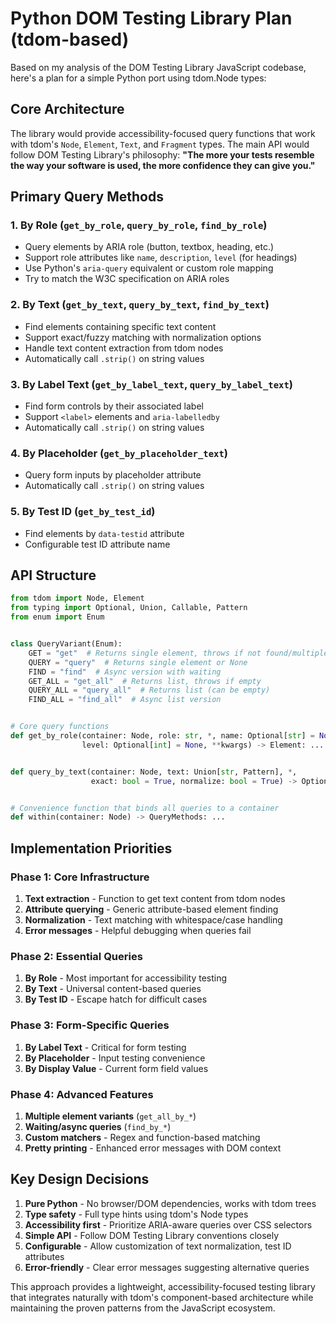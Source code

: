 # Python DOM Testing Library Plan (tdom-based)

Based on my analysis of the DOM Testing Library JavaScript codebase, here's a plan for a simple Python port using
tdom.Node types:

## Core Architecture

The library would provide accessibility-focused query functions that work with tdom's `Node`, `Element`, `Text`, and
`Fragment` types. The main API would follow DOM Testing Library's philosophy: **"The more your tests resemble the way
your software is used, the more confidence they can give you."**

## Primary Query Methods

### 1. **By Role** (`get_by_role`, `query_by_role`, `find_by_role`)

- Query elements by ARIA role (button, textbox, heading, etc.)
- Support role attributes like `name`, `description`, `level` (for headings)
- Use Python's `aria-query` equivalent or custom role mapping
- Try to match the W3C specification on ARIA roles

### 2. **By Text** (`get_by_text`, `query_by_text`, `find_by_text`)

- Find elements containing specific text content
- Support exact/fuzzy matching with normalization options
- Handle text content extraction from tdom nodes
- Automatically call `.strip()` on string values

### 3. **By Label Text** (`get_by_label_text`, `query_by_label_text`)

- Find form controls by their associated label
- Support `<label>` elements and `aria-labelledby`
- Automatically call `.strip()` on string values

### 4. **By Placeholder** (`get_by_placeholder_text`)

- Query form inputs by placeholder attribute
- Automatically call `.strip()` on string values

### 5. **By Test ID** (`get_by_test_id`)

- Find elements by `data-testid` attribute
- Configurable test ID attribute name

## API Structure

```python
from tdom import Node, Element
from typing import Optional, Union, Callable, Pattern
from enum import Enum


class QueryVariant(Enum):
    GET = "get"  # Returns single element, throws if not found/multiple
    QUERY = "query"  # Returns single element or None
    FIND = "find"  # Async version with waiting
    GET_ALL = "get_all"  # Returns list, throws if empty
    QUERY_ALL = "query_all"  # Returns list (can be empty)
    FIND_ALL = "find_all"  # Async list version


# Core query functions
def get_by_role(container: Node, role: str, *, name: Optional[str] = None,
                level: Optional[int] = None, **kwargs) -> Element: ...


def query_by_text(container: Node, text: Union[str, Pattern], *,
                  exact: bool = True, normalize: bool = True) -> Optional[Element]: ...


# Convenience function that binds all queries to a container
def within(container: Node) -> QueryMethods: ...
```

## Implementation Priorities

### Phase 1: Core Infrastructure

1. **Text extraction** - Function to get text content from tdom nodes
2. **Attribute querying** - Generic attribute-based element finding
3. **Normalization** - Text matching with whitespace/case handling
4. **Error messages** - Helpful debugging when queries fail

### Phase 2: Essential Queries

1. **By Role** - Most important for accessibility testing
2. **By Text** - Universal content-based queries
3. **By Test ID** - Escape hatch for difficult cases

### Phase 3: Form-Specific Queries

1. **By Label Text** - Critical for form testing
2. **By Placeholder** - Input testing convenience
3. **By Display Value** - Current form field values

### Phase 4: Advanced Features

1. **Multiple element variants** (`get_all_by_*`)
2. **Waiting/async queries** (`find_by_*`)
3. **Custom matchers** - Regex and function-based matching
4. **Pretty printing** - Enhanced error messages with DOM context

## Key Design Decisions

1. **Pure Python** - No browser/DOM dependencies, works with tdom trees
2. **Type safety** - Full type hints using tdom's Node types
3. **Accessibility first** - Prioritize ARIA-aware queries over CSS selectors
4. **Simple API** - Follow DOM Testing Library conventions closely
5. **Configurable** - Allow customization of text normalization, test ID attributes
6. **Error-friendly** - Clear error messages suggesting alternative queries

This approach provides a lightweight, accessibility-focused testing library that integrates naturally with tdom's
component-based architecture while maintaining the proven patterns from the JavaScript ecosystem.